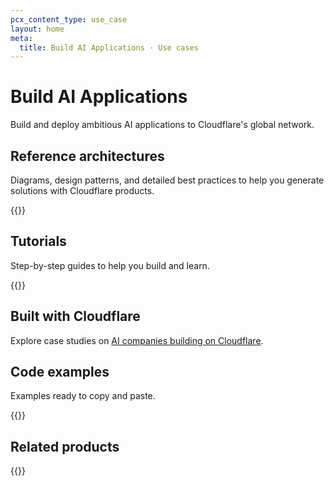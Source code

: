 ```yaml
---
pcx_content_type: use_case
layout: home
meta:
  title: Build AI Applications · Use cases
---
```


# Build AI Applications

Build and deploy ambitious AI applications to Cloudflare's global network.

## Reference architectures

Diagrams, design patterns, and detailed best practices to help you generate solutions with Cloudflare products.

{{<resource-by-tag tags="AI" resource_type="reference-architecture">}}

## Tutorials

Step-by-step guides to help you build and learn.

{{<resource-by-tag tags="AI" resource_type="tutorial">}}

## Built with Cloudflare

Explore case studies on [AI companies building on Cloudflare](https://workers.cloudflare.com/built-with/collections/ai-workers/).

## Code examples

Examples ready to copy and paste.

{{<resource-by-tag tags="AI" resource_type="example">}}

## Related products

{{<products-by-tag tags="AI">}}